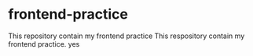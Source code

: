 # frontend-practice
This repository  contain my frontend practice
This respository contain my frontend practice. yes
